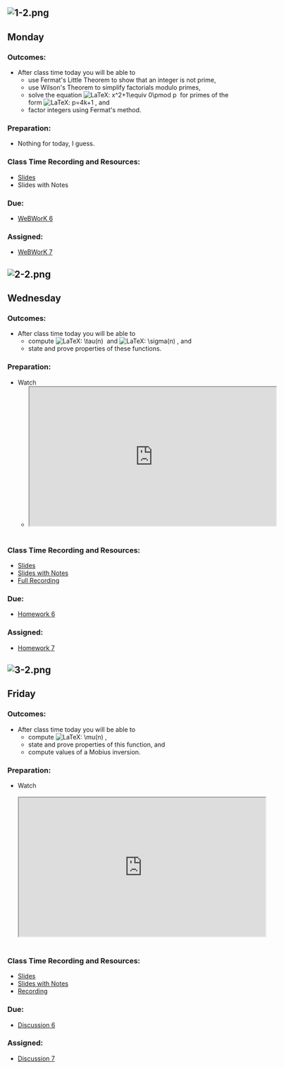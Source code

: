 <h2><img role="presentation" src="https://uweau.instructure.com/courses/365635/files/31881811/preview?verifier=M4fsoF9TnwIXr0vUtiEntMnNGkWwGEvwpBPMweRZ" alt="1-2.png" data-api-endpoint="https://uweau.instructure.com/api/v1/courses/365635/files/31881811" data-api-returntype="File">&nbsp;&nbsp;</h2>
<h2>Monday</h2>
<h3>Outcomes:</h3>
<ul>
<li>After class time today you will be able to
<ul>
<li>use Fermat's Little Theorem to show that an integer is not prime,</li>
<li>use Wilson's Theorem to simplify factorials modulo primes,</li>
<li>solve the equation <img class="equation_image" title="x^2+1\equiv 0\pmod p" src="https://uweau.instructure.com/equation_images/x%255E2%252B1%255Cequiv%25200%255Cpmod%2520p" alt="LaTeX: x^2+1\equiv 0\pmod p" data-equation-content="x^2+1\equiv 0\pmod p" x-canvaslms-safe-mathml="<math xmlns=&quot;http://www.w3.org/1998/Math/MathML&quot;>
  <msup>
    <mi>x</mi>
    <mn>2</mn>
  </msup>
  <mo>+</mo>
  <mn>1</mn>
  <mo>&amp;#x2261;<!-- ≡ --></mo>
  <mn>0</mn>
  <mspace width=&quot;0.444em&quot; />
  <mo stretchy=&quot;false&quot;>(</mo>
  <mi>mod</mi>
  <mspace width=&quot;0.333em&quot; />
  <mi>p</mi>
  <mo stretchy=&quot;false&quot;>)</mo>
</math>">&nbsp; for primes of the form <img class="equation_image" title="p=4k+1" src="https://uweau.instructure.com/equation_images/p%253D4k%252B1" alt="LaTeX: p=4k+1" data-equation-content="p=4k+1" x-canvaslms-safe-mathml="<math xmlns=&quot;http://www.w3.org/1998/Math/MathML&quot;>
  <mi>p</mi>
  <mo>=</mo>
  <mn>4</mn>
  <mi>k</mi>
  <mo>+</mo>
  <mn>1</mn>
</math>"> , and</li>
<li>factor integers using Fermat's method.</li>
</ul>
</li>
</ul>
<h3>Preparation:</h3>
<ul>
<li>Nothing for today, I guess.</li>
</ul>
<h3>Class Time Recording and Resources:</h3>
<ul>
<li><a class="instructure_file_link instructure_scribd_file" title="ws5-3-wilsons_theorem.pdf" href="https://uweau.instructure.com/courses/365635/files/31762757?verifier=DDN4ob2SNKq86ikuLVrNijcXhjnJGeaFUWSTgUCm&amp;wrap=1" target="_blank" data-canvas-previewable="false" data-api-endpoint="https://uweau.instructure.com/api/v1/courses/365635/files/31762757" data-api-returntype="File">Slides</a></li>
<li>Slides with Notes</li>
</ul>
<h3>Due:&nbsp;</h3>
<ul>
<li><a title="WeBWorK 6 - Congruences" href="https://uweau.instructure.com/courses/365635/assignments/3292195" data-api-endpoint="https://uweau.instructure.com/api/v1/courses/365635/assignments/3292195" data-api-returntype="Assignment">WeBWorK 6</a></li>
</ul>
<h3>Assigned:</h3>
<ul>
<li><a title="WeBWorK 7" href="https://uweau.instructure.com/courses/365635/assignments/3307198" data-api-endpoint="https://uweau.instructure.com/api/v1/courses/365635/assignments/3307198" data-api-returntype="Assignment">WeBWorK 7</a>&nbsp; &nbsp;</li>
</ul>
<h2><img src="https://uweau.instructure.com/courses/365635/files/31881820/preview?verifier=UJPPHx2VJ7O4OF98WXqGLKO35uYvMpWWbjYzXkDO" alt="2-2.png" data-api-endpoint="https://uweau.instructure.com/api/v1/courses/365635/files/31881820" data-api-returntype="File">&nbsp;&nbsp;</h2>
<h2>Wednesday</h2>
<h3>Outcomes:</h3>
<ul>
<li>After class time today you will be able to
<ul>
<li>compute <img class="equation_image" title="\tau(n)" src="https://uweau.instructure.com/equation_images/%255Ctau(n)" alt="LaTeX: \tau(n)" data-equation-content="\tau(n)" x-canvaslms-safe-mathml="<math xmlns=&quot;http://www.w3.org/1998/Math/MathML&quot;>
  <mi>&amp;#x03C4;<!-- τ --></mi>
  <mo stretchy=&quot;false&quot;>(</mo>
  <mi>n</mi>
  <mo stretchy=&quot;false&quot;>)</mo>
</math>">&nbsp; and <img class="equation_image" title="\sigma(n)" src="https://uweau.instructure.com/equation_images/%255Csigma(n)" alt="LaTeX: \sigma(n)" data-equation-content="\sigma(n)" x-canvaslms-safe-mathml="<math xmlns=&quot;http://www.w3.org/1998/Math/MathML&quot;>
  <mi>&amp;#x03C3;<!-- σ --></mi>
  <mo stretchy=&quot;false&quot;>(</mo>
  <mi>n</mi>
  <mo stretchy=&quot;false&quot;>)</mo>
</math>"> , and</li>
<li>state and prove properties of these functions.</li>
</ul>
</li>
</ul>
<h3>Preparation:</h3>
<ul>
<li>Watch
<ul>
<li><iframe title="YouTube video player" src="https://www.youtube.com/embed/ZfKTD5lvToE" width="560" height="315" allowfullscreen="allowfullscreen" allow="accelerometer; autoplay; clipboard-write; encrypted-media; gyroscope; picture-in-picture"></iframe>&nbsp;</li>
</ul>
</li>
</ul>
<h3>Class Time Recording and Resources:</h3>
<ul>
<li><a class="instructure_file_link instructure_scribd_file" title="ws6-1-sigma_tau.pdf" href="https://uweau.instructure.com/courses/365635/files/31861316?verifier=wtGt3hTECzAxyHHgBKKaS9Y2OZJlE5nrCc7edQSE&amp;wrap=1" target="_blank" data-canvas-previewable="false" data-api-endpoint="https://uweau.instructure.com/api/v1/courses/365635/files/31861316" data-api-returntype="File">Slides</a></li>
<li><a class="instructure_file_link instructure_scribd_file" title="341Notes_3-24-21.pdf" href="https://uweau.instructure.com/courses/365635/files/31896251?verifier=TCCOkCsroStvW9IitiIsvjshnqy2TS0OlQ8RNqYJ&amp;wrap=1" target="_blank" data-canvas-previewable="false" data-api-endpoint="https://uweau.instructure.com/api/v1/courses/365635/files/31896251" data-api-returntype="File">Slides with Notes</a></li>
<li><a class="inline_disabled" href="https://us-lti.bbcollab.com/recording/dd5eab82abcc4e75a3bcebaf2fbd8b43" target="_blank">Full Recording</a>&nbsp;</li>
</ul>
<h3>Due:</h3>
<ul>
<li><a title="Homework 6" href="https://uweau.instructure.com/courses/365635/assignments/3299957" data-api-endpoint="https://uweau.instructure.com/api/v1/courses/365635/assignments/3299957" data-api-returntype="Assignment">Homework 6</a></li>
</ul>
<h3>Assigned:</h3>
<ul>
<li><a title="Homework 7" href="https://uweau.instructure.com/courses/365635/assignments/3312542" data-api-endpoint="https://uweau.instructure.com/api/v1/courses/365635/assignments/3312542" data-api-returntype="Assignment">Homework 7</a></li>
</ul>
<h2><img src="https://uweau.instructure.com/courses/365635/files/31881833/preview?verifier=F5Tc32oglNde0ygQ2wvtQXdJBoTi9FXwcrs7WH5Y" alt="3-2.png" data-api-endpoint="https://uweau.instructure.com/api/v1/courses/365635/files/31881833" data-api-returntype="File">&nbsp;&nbsp;</h2>
<h2>Friday</h2>
<h3>Outcomes:</h3>
<ul>
<li>After class time today you will be able to
<ul>
<li>compute <img class="equation_image" title="\mu(n)" src="https://uweau.instructure.com/equation_images/%255Cmu(n)" alt="LaTeX: \mu(n)" data-equation-content="\mu(n)" x-canvaslms-safe-mathml="<math xmlns=&quot;http://www.w3.org/1998/Math/MathML&quot;>
  <mi>&amp;#x03BC;<!-- μ --></mi>
  <mo stretchy=&quot;false&quot;>(</mo>
  <mi>n</mi>
  <mo stretchy=&quot;false&quot;>)</mo>
</math>"> ,</li>
<li>state and prove properties of this function, and</li>
<li>compute values of a Mobius inversion.</li>
</ul>
</li>
</ul>
<h3>Preparation:</h3>
<ul>
<li>Watch<br><br><iframe title="YouTube video player" src="https://www.youtube.com/embed/9Y5xokbMBSM" width="560" height="315" allowfullscreen="allowfullscreen" allow="accelerometer; autoplay; clipboard-write; encrypted-media; gyroscope; picture-in-picture"></iframe>&nbsp;&nbsp;</li>
</ul>
<h3>Class Time Recording and Resources:</h3>
<ul>
<li><a class="instructure_file_link instructure_scribd_file" title="ws6-2-mobius_inversion.pdf" href="https://uweau.instructure.com/courses/365635/files/31933125?verifier=RwnQxoQyHq3DWCfB9icP1zOprD4jdkKQoIROaJNP&amp;wrap=1" target="_blank" data-canvas-previewable="false" data-api-endpoint="https://uweau.instructure.com/api/v1/courses/365635/files/31933125" data-api-returntype="File">Slides</a></li>
<li><a class="instructure_file_link instructure_scribd_file" title="341Notes_3-26-21.pdf" href="https://uweau.instructure.com/courses/365635/files/31958014?verifier=mMPbSI2ier2ub0vL8SYZEuSXNWOag1Sc9sQNLzeU&amp;wrap=1" target="_blank" data-canvas-previewable="false" data-api-endpoint="https://uweau.instructure.com/api/v1/courses/365635/files/31958014" data-api-returntype="File">Slides with Notes</a></li>
<li><a class="inline_disabled" href="https://us-lti.bbcollab.com/recording/e1894ca3d69e4b3398e3895188f04464" target="_blank">Recording</a></li>
</ul>
<h3>Due:</h3>
<ul>
<li><a title="Discussion 6" href="https://uweau.instructure.com/courses/365635/discussion_topics/2428902" data-api-endpoint="https://uweau.instructure.com/api/v1/courses/365635/discussion_topics/2428902" data-api-returntype="Discussion">Discussion 6</a>&nbsp;</li>
</ul>
<h3>Assigned:</h3>
<ul>
<li><a title="Discussion 7" href="https://uweau.instructure.com/courses/365635/discussion_topics/2441309" data-api-endpoint="https://uweau.instructure.com/api/v1/courses/365635/discussion_topics/2441309" data-api-returntype="Discussion">Discussion 7</a>&nbsp; &nbsp;&nbsp;</li>
</ul>